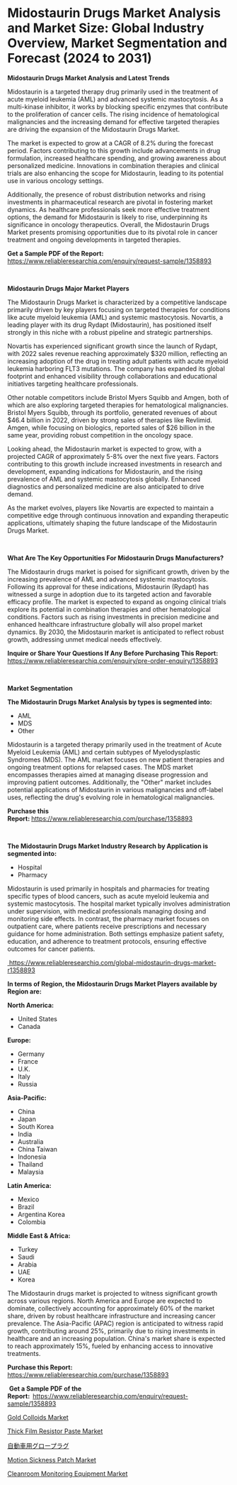 <p><h1>Midostaurin Drugs Market Analysis and Market Size: Global Industry Overview, Market Segmentation and Forecast (2024 to 2031)</h1></p><p><strong>Midostaurin Drugs Market Analysis and Latest Trends</strong></p>
<p><p>Midostaurin is a targeted therapy drug primarily used in the treatment of acute myeloid leukemia (AML) and advanced systemic mastocytosis. As a multi-kinase inhibitor, it works by blocking specific enzymes that contribute to the proliferation of cancer cells. The rising incidence of hematological malignancies and the increasing demand for effective targeted therapies are driving the expansion of the Midostaurin Drugs Market.</p><p>The market is expected to grow at a CAGR of 8.2% during the forecast period. Factors contributing to this growth include advancements in drug formulation, increased healthcare spending, and growing awareness about personalized medicine. Innovations in combination therapies and clinical trials are also enhancing the scope for Midostaurin, leading to its potential use in various oncology settings.</p><p>Additionally, the presence of robust distribution networks and rising investments in pharmaceutical research are pivotal in fostering market dynamics. As healthcare professionals seek more effective treatment options, the demand for Midostaurin is likely to rise, underpinning its significance in oncology therapeutics. Overall, the Midostaurin Drugs Market presents promising opportunities due to its pivotal role in cancer treatment and ongoing developments in targeted therapies.</p></p>
<p><strong>Get a Sample PDF of the Report:&nbsp;</strong> <a href="https://www.reliableresearchiq.com/enquiry/request-sample/1358893">https://www.reliableresearchiq.com/enquiry/request-sample/1358893</a></p>
<p>&nbsp;</p>
<p><strong>Midostaurin Drugs Major Market Players</strong></p>
<p><p>The Midostaurin Drugs Market is characterized by a competitive landscape primarily driven by key players focusing on targeted therapies for conditions like acute myeloid leukemia (AML) and systemic mastocytosis. Novartis, a leading player with its drug Rydapt (Midostaurin), has positioned itself strongly in this niche with a robust pipeline and strategic partnerships.</p><p>Novartis has experienced significant growth since the launch of Rydapt, with 2022 sales revenue reaching approximately $320 million, reflecting an increasing adoption of the drug in treating adult patients with acute myeloid leukemia harboring FLT3 mutations. The company has expanded its global footprint and enhanced visibility through collaborations and educational initiatives targeting healthcare professionals.</p><p>Other notable competitors include Bristol Myers Squibb and Amgen, both of which are also exploring targeted therapies for hematological malignancies. Bristol Myers Squibb, through its portfolio, generated revenues of about $46.4 billion in 2022, driven by strong sales of therapies like Revlimid. Amgen, while focusing on biologics, reported sales of $26 billion in the same year, providing robust competition in the oncology space.</p><p>Looking ahead, the Midostaurin market is expected to grow, with a projected CAGR of approximately 5-8% over the next five years. Factors contributing to this growth include increased investments in research and development, expanding indications for Midostaurin, and the rising prevalence of AML and systemic mastocytosis globally. Enhanced diagnostics and personalized medicine are also anticipated to drive demand.</p><p>As the market evolves, players like Novartis are expected to maintain a competitive edge through continuous innovation and expanding therapeutic applications, ultimately shaping the future landscape of the Midostaurin Drugs Market.</p></p>
<p>&nbsp;</p>
<p><strong>What Are The Key Opportunities For Midostaurin Drugs Manufacturers?</strong></p>
<p><p>The Midostaurin drugs market is poised for significant growth, driven by the increasing prevalence of AML and advanced systemic mastocytosis. Following its approval for these indications, Midostaurin (Rydapt) has witnessed a surge in adoption due to its targeted action and favorable efficacy profile. The market is expected to expand as ongoing clinical trials explore its potential in combination therapies and other hematological conditions. Factors such as rising investments in precision medicine and enhanced healthcare infrastructure globally will also propel market dynamics. By 2030, the Midostaurin market is anticipated to reflect robust growth, addressing unmet medical needs effectively.</p></p>
<p><strong>Inquire or Share Your Questions If Any Before Purchasing This Report:</strong> <a href="https://www.reliableresearchiq.com/enquiry/pre-order-enquiry/1358893">https://www.reliableresearchiq.com/enquiry/pre-order-enquiry/1358893</a></p>
<p>&nbsp;</p>
<p><strong>Market Segmentation</strong></p>
<p><strong>The Midostaurin Drugs Market Analysis by types is segmented into:</strong></p>
<p><ul><li>AML</li><li>MDS</li><li>Other</li></ul></p>
<p><p>Midostaurin is a targeted therapy primarily used in the treatment of Acute Myeloid Leukemia (AML) and certain subtypes of Myelodysplastic Syndromes (MDS). The AML market focuses on new patient therapies and ongoing treatment options for relapsed cases. The MDS market encompasses therapies aimed at managing disease progression and improving patient outcomes. Additionally, the "Other" market includes potential applications of Midostaurin in various malignancies and off-label uses, reflecting the drug's evolving role in hematological malignancies.</p></p>
<p><strong>Purchase this Report:&nbsp;</strong><a href="https://www.reliableresearchiq.com/purchase/1358893">https://www.reliableresearchiq.com/purchase/1358893</a></p>
<p>&nbsp;</p>
<p><strong>The Midostaurin Drugs Market Industry Research by Application is segmented into:</strong></p>
<p><ul><li>Hospital</li><li>Pharmacy</li></ul></p>
<p><p>Midostaurin is used primarily in hospitals and pharmacies for treating specific types of blood cancers, such as acute myeloid leukemia and systemic mastocytosis. The hospital market typically involves administration under supervision, with medical professionals managing dosing and monitoring side effects. In contrast, the pharmacy market focuses on outpatient care, where patients receive prescriptions and necessary guidance for home administration. Both settings emphasize patient safety, education, and adherence to treatment protocols, ensuring effective outcomes for cancer patients.</p></p>
<p><a href="https://www.reliableresearchiq.com/global-midostaurin-drugs-market-r1358893">&nbsp;https://www.reliableresearchiq.com/global-midostaurin-drugs-market-r1358893</a></p>
<p><strong>In terms of Region, the Midostaurin Drugs Market Players available by Region are:</strong></p>
<p>
    <p> <strong> North America: </strong>
        <ul>
            <li>United States</li>
            <li>Canada</li>
        </ul>
        </p> 
    <p> <strong> Europe: </strong>
        <ul>
            <li>Germany</li>
            <li>France</li>
            <li>U.K.</li>
            <li>Italy</li>
            <li>Russia</li>
        </ul>
        </p> 
    <p> <strong> Asia-Pacific: </strong>
        <ul>
            <li>China</li>
            <li>Japan</li>
            <li>South Korea</li>
            <li>India</li>
            <li>Australia</li>
            <li>China Taiwan</li>
            <li>Indonesia</li>
            <li>Thailand</li>
            <li>Malaysia</li>
        </ul>
        </p> 
    <p> <strong> Latin America: </strong>
        <ul>
            <li>Mexico</li>
            <li>Brazil</li>
            <li>Argentina Korea</li>
            <li>Colombia</li>
        </ul>
        </p> 
    <p> <strong> Middle East & Africa: </strong>
        <ul>
            <li>Turkey</li>
            <li>Saudi</li>
            <li>Arabia</li>
            <li>UAE</li>
            <li>Korea</li>
        </ul>
    </p>
    </p>
<p><p>The Midostaurin drugs market is projected to witness significant growth across various regions. North America and Europe are expected to dominate, collectively accounting for approximately 60% of the market share, driven by robust healthcare infrastructure and increasing cancer prevalence. The Asia-Pacific (APAC) region is anticipated to witness rapid growth, contributing around 25%, primarily due to rising investments in healthcare and an increasing population. China's market share is expected to reach approximately 15%, fueled by enhancing access to innovative treatments.</p></p>
<p><strong>Purchase this Report: </strong><a href="https://www.reliableresearchiq.com/purchase/1358893">https://www.reliableresearchiq.com/purchase/1358893</a></p>
<p>&nbsp;<strong>Get a Sample PDF of the Report:&nbsp;&nbsp;</strong><a href="https://www.reliableresearchiq.com/enquiry/request-sample/1358893">https://www.reliableresearchiq.com/enquiry/request-sample/1358893</a></p>
<p><strong></strong></p>
<p><p><a href="https://issuu.com/reportprime-2/docs/gold-colloids-market-size-2030.pptx_2cde5a2b7af689">Gold Colloids Market</a></p><p><a href="https://issuu.com/reportprime-2/docs/thick-film-resistor-paste-market-si_7fa645467d43dc">Thick Film Resistor Paste Market</a></p><p><a href="https://medium.com/@lylabrown2022/automotive-glow-plugs-market-%E3%81%AE%E3%82%B0%E3%83%AD%E3%83%BC%E3%83%90%E3%83%AB%E5%B8%82%E5%A0%B4%E6%A6%82%E8%A6%81%E3%81%AF-%E4%B8%96%E7%95%8C%E3%81%8A%E3%82%88%E3%81%B3%E4%B8%BB%E8%A6%81%E5%B8%82%E5%A0%B4%E3%81%AB%E3%81%8A%E3%81%91%E3%82%8B%E6%A5%AD%E7%95%8C%E3%81%AB%E5%BD%B1%E9%9F%BF%E3%82%92%E4%B8%8E%E3%81%88%E3%82%8B%E4%B8%BB%E8%A6%81%E3%81%AA%E3%83%88%E3%83%AC%E3%83%B3%E3%83%89%E3%81%AB%E3%81%A4%E3%81%84%E3%81%A6-%E7%8B%AC%E8%87%AA%E3%81%AE%E8%A6%96%E7%82%B9%E3%82%92%E6%8F%90%E4%BE%9B%E3%81%97%E3%81%BE%E3%81%99-e49990305a75">自動車用グロープラグ</a></p><p><a href="https://www.linkedin.com/pulse/motion-sickness-patch-market-indicators-size-regional-breakdown-pakae?trackingId=lJPshACLR2G5DYcK22wypA%3D%3D">Motion Sickness Patch Market</a></p><p><a href="https://www.linkedin.com/pulse/cleanroom-monitoring-equipment-market-forecasts-trends-impact-ms0we?trackingId=RPOuCpiZT6uswyHazl8PMA%3D%3D">Cleanroom Monitoring Equipment Market</a></p></p>